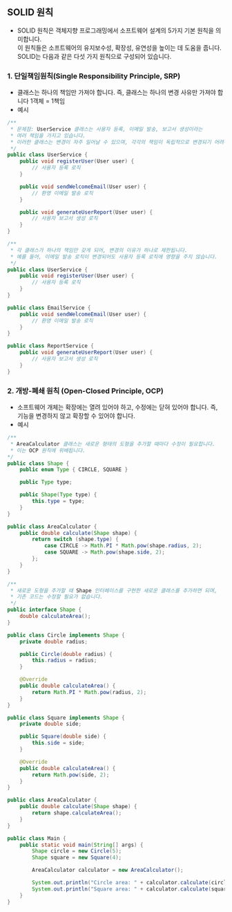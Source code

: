 ## SOLID 원칙
 - SOLID 원칙은 객체지향 프로그래밍에서 소프트웨어 설계의 5가지 기본 원칙을 의미합니다.<br> 
   이 원칙들은 소프트웨어의 유지보수성, 확장성, 유연성을 높이는 데 도움을 줍니다.<BR> 
   SOLID는 다음과 같은 다섯 가지 원칙으로 구성되어 있습니다.

### 1. 단일책임원칙(Single Responsibility Principle, SRP)
 - 클래스는 하나의 책임만 가져야 합니다. 즉, 클래스는 하나의 변경 사유만 가져야 합니다 1객체 = 1책임
 - 예시
```java
/**
 * 문제점: UserService 클래스는 사용자 등록, 이메일 발송, 보고서 생성이라는 
 * 여러 책임을 가지고 있습니다. 
 * 이러한 클래스는 변경이 자주 일어날 수 있으며, 각각의 책임이 독립적으로 변경되기 어려워집니다.
 */
public class UserService {
    public void registerUser(User user) {
        // 사용자 등록 로직
    }

    public void sendWelcomeEmail(User user) {
        // 환영 이메일 발송 로직
    }

    public void generateUserReport(User user) {
        // 사용자 보고서 생성 로직
    }
}

/**
 * 각 클래스가 하나의 책임만 갖게 되어, 변경의 이유가 하나로 제한됩니다. 
 * 예를 들어, 이메일 발송 로직이 변경되어도 사용자 등록 로직에 영향을 주지 않습니다.
 */
public class UserService {
    public void registerUser(User user) {
        // 사용자 등록 로직
    }
}

public class EmailService {
    public void sendWelcomeEmail(User user) {
        // 환영 이메일 발송 로직
    }
}

public class ReportService {
    public void generateUserReport(User user) {
        // 사용자 보고서 생성 로직
    }
}
```
### 2. 개방-폐쇄 원칙 (Open-Closed Principle, OCP)
 - 소프트웨어 개체는 확장에는 열려 있어야 하고, 수정에는 닫혀 있어야 합니다. 즉, 기능을 변경하지 않고 확장할 수 있어야 합니다.
 - 예시
```java
/**
 * AreaCalculator 클래스는 새로운 형태의 도형을 추가할 때마다 수정이 필요합니다. 
 * 이는 OCP 원칙에 위배됩니다.
*/
public class Shape {
    public enum Type { CIRCLE, SQUARE }

    public Type type;

    public Shape(Type type) {
        this.type = type;
    }
}

public class AreaCalculator {
    public double calculate(Shape shape) {
        return switch (shape.type) {
            case CIRCLE -> Math.PI * Math.pow(shape.radius, 2);
            case SQUARE -> Math.pow(shape.side, 2);
        };
    }
}

/**
 * 새로운 도형을 추가할 때 Shape 인터페이스를 구현한 새로운 클래스를 추가하면 되며, 
 * 기존 코드는 수정할 필요가 없습니다.
 */
public interface Shape {
    double calculateArea();
}

public class Circle implements Shape {
    private double radius;

    public Circle(double radius) {
        this.radius = radius;
    }

    @Override
    public double calculateArea() {
        return Math.PI * Math.pow(radius, 2);
    }
}

public class Square implements Shape {
    private double side;

    public Square(double side) {
        this.side = side;
    }

    @Override
    public double calculateArea() {
        return Math.pow(side, 2);
    }
}

public class AreaCalculator {
    public double calculate(Shape shape) {
        return shape.calculateArea();
    }
}

public class Main {
    public static void main(String[] args) {
        Shape circle = new Circle(5);
        Shape square = new Square(4);

        AreaCalculator calculator = new AreaCalculator();

        System.out.println("Circle area: " + calculator.calculate(circle));
        System.out.println("Square area: " + calculator.calculate(square));
    }
}
```
